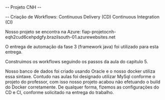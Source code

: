 -- Projeto CNH --

-- Criação de Workflows:
    Continuous Delivery (CD)
    Continuous Integration (CI)


Nosso projeto se encontra na Azure: fiap-projetocnh-eqh2cud6cehpdgfy.brazilsouth-01.azurewebsites.net

O entrega de automação da fase 3 (framework java) foi utilizado para esta entrega. 

Construimos os workflows seguindo os passos da aula do capitulo 5.

Nosso banco de dados foi criado usando Oracle e o nosso docker utiliza essa sintaxe. Contudo nas aulas foi designado utilizar MySql conforme o projeto do professor, com isso nosso projeto acabou não efetuando o build do Docker corretamente. De qualquer forma, fizemos as configuraçöes do CD e CI, conforme solicitado na entrega do trabalho.

